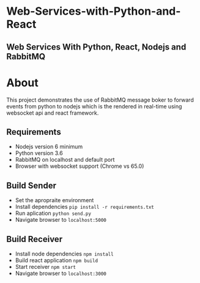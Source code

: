 # Web-Services-with-Python-and-React
## Web Services With Python, React, Nodejs and RabbitMQ

# About
This project demonstrates the use of RabbitMQ message boker to
forward events from python to nodejs which is the rendered in
real-time using websocket api and react framework.

## Requirements

- Nodejs version 6 minimum
- Python version 3.6
- RabbitMQ on localhost and default port
- Browser with websocket support (Chrome vs 65.0)

## Build Sender

- Set the apropraite environment
- Install dependencies `pip install -r requirements.txt`
- Run aplication `python send.py`
- Navigate browser to `localhost:5000`

## Build Receiver

- Install node dependencies `npm install`
- Build react application `npm build`
- Start receiver `npm start`
- Navigate browser to `localhost:3000`

